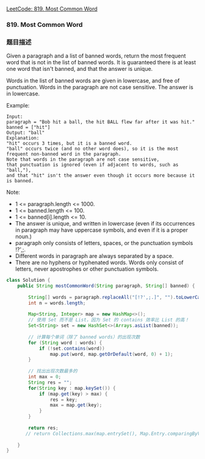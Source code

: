 [LeetCode: 819. Most Common Word](https://leetcode.com/problems/most-common-word/description/)

### 819. Most Common Word

### 题目描述
Given a paragraph and a list of banned words, return the most frequent word that is not in the list of banned words.  It is guaranteed there is at least one word that isn't banned, and that the answer is unique.

Words in the list of banned words are given in lowercase, and free of punctuation.  Words in the paragraph are not case sensitive.  The answer is in lowercase.

Example:
```
Input: 
paragraph = "Bob hit a ball, the hit BALL flew far after it was hit."
banned = ["hit"]
Output: "ball"
Explanation: 
"hit" occurs 3 times, but it is a banned word.
"ball" occurs twice (and no other word does), so it is the most frequent non-banned word in the paragraph. 
Note that words in the paragraph are not case sensitive,
that punctuation is ignored (even if adjacent to words, such as "ball,"), 
and that "hit" isn't the answer even though it occurs more because it is banned.
```

Note:

- 1 <= paragraph.length <= 1000.
- 1 <= banned.length <= 100.
- 1 <= banned[i].length <= 10.
- The answer is unique, and written in lowercase (even if its occurrences in paragraph may have uppercase symbols, and even if it is a proper noun.)
- paragraph only consists of letters, spaces, or the punctuation symbols !?',;.
- Different words in paragraph are always separated by a space.
- There are no hyphens or hyphenated words.
Words only consist of letters, never apostrophes or other punctuation symbols.

```java
class Solution {
    public String mostCommonWord(String paragraph, String[] banned) {
        
        String[] words = paragraph.replaceAll("[!?',;.]", "").toLowerCase().split(" ");
        int n = words.length;
        
        Map<String, Integer> map = new HashMap<>();
        // 使用 Set 而不是 List，因为 Set 的 contains 效率比 List 的高！
        Set<String> set = new HashSet<>(Arrays.asList(banned));
        
        // 计算每个单词（除了 banned words）的出现次数
        for (String word : words) {
            if (!set.contains(word))
                map.put(word, map.getOrDefault(word, 0) + 1);
        }
        
        // 找出出现次数最多的
        int max = 0;
        String res = "";
        for(String key : map.keySet()) {
            if (map.get(key) > max) {
                res = key;
                max = map.get(key);
            }
        }
        
        return res;
       // return Collections.max(map.entrySet(), Map.Entry.comparingByValue()).getKey();
        
    }
}
```